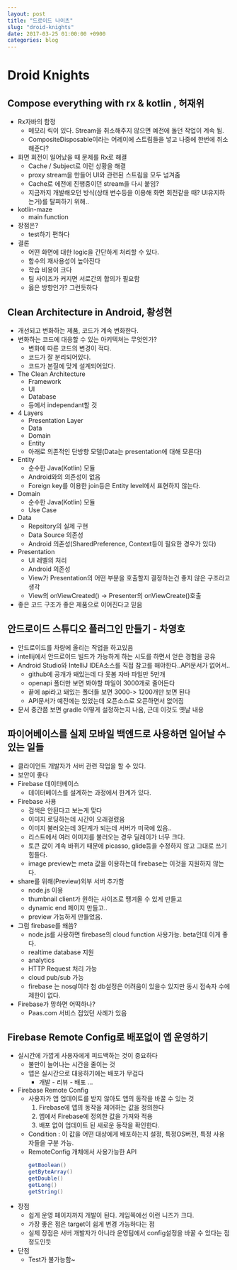 ```yaml
---
layout: post
title: "드로이드 나이츠"
slug: "droid-knights"
date: 2017-03-25 01:00:00 +0900
categories: blog
---
```

# Droid Knights

## Compose everything with rx & kotlin , 허재위

- Rx자바의 함정
  - 메모리 릭이 있다. Stream을 취소해주지 않으면 예전에 돌던 작업이 계속 됨.
  - CompositeDisposable이라는 어레이에 스트림들을 넣고 나중에 한번에 취소해준다?
- 화면 회전이 일어났을 때 문제를 Rx로 해결
  - Cache / Subject로 이런 상황을 해결
  - proxy stream을 만들어 UI와 관련된 스트림을 모두 넘겨줌
  - Cache로 에전에 진행중이던 stream을 다시 붙임?
  - 지금까지 개발해오던 방식(상태 변수등을 이용해 화면 회전같을 때? UI유지하는거)를 탈피하기 위해..
- kotlin-maze
  - main function
- 장점은?
  - test하기 편하다
- 결론
  - 어떤 화면에 대한 logic을 간단하게 처리할 수 있다.
  - 함수의 재사용성이 높아진다
  - 학습 비용이 크다
  - 팀 사이즈가 커지면 서로간의 합의가 필요함
  - 옳은 방향인가? 그런듯하다

## Clean Architecture in Android, 황성현

- 개선되고 변화하는 제품, 코드가 계속 변화한다.
- 변화하는 코드에 대응할 수 있는 아키텍쳐는 무엇인가?
  - 변화에 따른 코드의 변경이 적다.
  - 코드가 잘 분리되어있다.
  - 코드가 본질에 맞게 설계되어있다.
- The Clean Architecture
  - Framework
  - UI
  - Database
  - 등에서 independant할 것
- 4 Layers
  - Presentation Layer
  - Data
  - Domain
  - Entity
  - 아래로 의존적인 단방향 모델(Data는 presentation에 대해 모른다)
- Entity
  - 순수한 Java(Kotlin) 모듈
  - Android와의 의존성이 없음
  - Foreign key를 이용한 join등은 Entity level에서 표현하지 않는다.
- Domain
  - 순수한 Java(Kotlin) 모듈
  - Use Case
- Data
  - Repsitory의 실제 구현
  - Data Source 의존성
  - Android 의존성(SharedPreference, Context등이 필요한 경우가 있다)
- Presentation
  - UI 레벨의 처리
  - Android 의존성
  - View가 Presentation의 어떤 부분을 호출할지 결정하는건 좋지 않은 구조라고 생각
  - View의 onViewCreated() -> Presenter의 onViewCreate()호출
- 좋은 코드 구조가 좋은 제품으로 이어진다고 믿음

## 안드로이드 스튜디오 플러그인 만들기 - 차영호

- 안드로이드를 차량에 올리는 작업을 하고있음
- intellij에서 안드로이드 빌드가 가능하게 하는 시도를 하면서 얻은 경험을 공유
- Android Studio와 IntelliJ IDEA소스를 직접 참고를 해야한다..API문서가 없어서..
  - github에 공개가 돼있는데 다 못봄 자바 파일만 5만개
  - openapi 폴더만 보면 봐야할 파일이 3000개로 줄어든다
  - 끝에 api라고 돼있는 폴더들 보면 3000-> 1200개만 보면 된다
  - API문서가 예전에는 있었는데 오픈소스로 오픈하면서 없어짐
- 문서 중간쯤 보면 gradle 어떻게 설정하는지 나옴, 근데 이것도 옛날 내용

## 파이어베이스를 실제 모바일 백엔드로 사용하면 일어날 수 있는 일들

- 클라이언트 개발자가 서버 관련 작업을 할 수 있다.
- 보안이 좋다
- Firebase 데이터베이스
  - 데이터베이스를 설계하는 과정에서 한계가 있다.
- Firebase 사용
  - 검색은 안된다고 보는게 맞다
  - 이미지 로딩하는데 시간이 오래걸렸음
  - 이미지 불러오는데 3단계가 되는데 서버가 미국에 있음..
  - 리스트에서 여러 이미지를 불러오는 경우 딜레이가 너무 크다.
  - 토큰 값이 계속 바뀌기 때문에 picasso, glide등을 수정하지 않고 그대로 쓰기 힘들다.
  - image preview는 meta 값을 이용하는데 firebase는 이것을 지원하지 않는다.
- share를 위해(Preview)외부 서버 추가함
  - node.js 이용
  - thumbnail client가 원하는 사이즈로 땡겨올 수 있게 만들고
  - dynamic end 페이지 만들고..
  - preview 가능하게 만들었음.
- 그럼 firebase를 왜씀?
  - node.js를 사용하면 firebase의 cloud function 사용가능. beta인데 이게 좋다.
  - realtime database 지원
  - analytics
  - HTTP Request 처리 가능
  - cloud pub/sub 가능
  - firebase 는 nosql이라 첨 db설정은 어려움이 있을수 있지만 동시 접속자 수에 제한이 없다.
- Firebase가 망하면 어떡하나?
  - Paas.com 서비스 접었던 사례가 있음

## Firebase Remote Config로 배포없이 앱 운영하기

- 실시간에 가깝게 사용자에게 피드백하는 것이 중요하다
  - 불만이 늘어나는 시간을 줄이는 것
  - 앱은 실시간으로 대응하기에는 배포가 무겁다
    - 개발 - 리뷰 -  배포 ...
- Firebase Remote Config
  - 사용자가 앱 업데이트를 받지 않아도 앱의 동작을 바꿀 수 있는 것
    1. Firebase에 앱의 동작을 제어하는 값을 정의한다
    1. 앱에서 Firebase에 정의한 값을 가져와 적용
    1. 배포 없이 업데이트 된 새로운 동작을 확인한다.
  - Condition : 이 값을 어떤 대상에게 배포하는지 설정, 특정OS버전, 특정 사용자들을 구분 가능.
  - RemoteConfig 개체에서 사용가능한 API
    ```java
    getBoolean()
    getByteArray()
    getDouble()
    getLong()
    getString()
    ```
- 장점
  - 쉽게 운영 페이지까지 개발이 된다. 게임쪽에선 이런 니즈가 크다.
  - 가장 좋은 점은 target이 쉽게 변경 가능하다는 점
  - 실제 장점은 서버 개발자가 아니라 운영팀에서 config설정을 바꿀 수 있다는 점 정도인듯
- 단점
  - Test가 불가능함~

